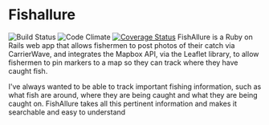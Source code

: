 # Fishallure


![Build Status](https://codeship.com/projects/7d3602c0-284e-0134-eaa6-0e5bf792534a/status?branch=master)
![Code Climate](https://codeclimate.com/github/bendarcy22/fishallure.png)
[![Coverage Status](https://coveralls.io/repos/github/bendarcy22/fishallure/badge.svg?branch=master)](https://coveralls.io/github/bendarcy22/fishallure?branch=master)
FishAllure is a Ruby on Rails web app that allows fishermen to post photos of their catch via CarrierWave, and integrates the Mapbox API, via the Leaflet library, to allow fishermen to pin markers to a map so they can track where they have caught fish.

I've always wanted to be able to track important fishing information, such as what fish are around, where they are being caught and what they are being caught on. FishAllure takes all this pertinent information and makes it searchable and easy to understand
